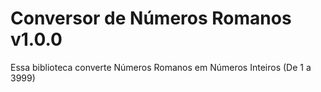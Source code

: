 # Conversor de Números Romanos v1.0.0

Essa biblioteca converte Números Romanos em Números Inteiros (De 1 a 3999)